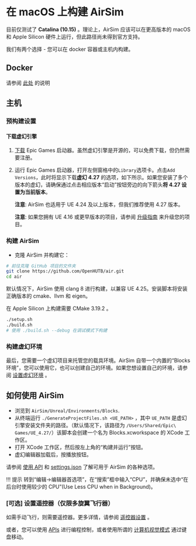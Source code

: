 # 在 macOS 上构建 AirSim

目前仅测试了 **Catalina (10.15)** 。理论上，AirSim 应该可以在更高版本的 macOS 和 Apple Silicon 硬件上运行，但此路径尚未得到官方支持。

我们有两个选择 - 您可以在 docker 容器或主机内构建。

## Docker

请参阅 [此处](docker_ubuntu.md) 的说明


## 主机

### 预构建设置

#### 下载虚幻引擎

1. [下载](https://www.unrealengine.com/download) Epic Games 启动器。虽然虚幻引擎是开源的，可以免费下载，但仍然需要注册。
2. 运行 Epic Games 启动器，打开左侧窗格中的`Library`选项卡。点击`Add Versions`，此时将显示下载**虚幻 4.27** 的选项，如下所示。如果您安装了多个版本的虚幻，请确保通过点击相应版本“启动”按钮旁边的向下箭头**将 4.27 设置为当前版本**。

   **注意**: AirSim 也适用于 UE 4.24 及以上版本，但我们推荐使用 4.27 版本。

   **注意**: 如果您拥有 UE 4.16 或更早版本的项目，请参阅 [升级指南](unreal_upgrade.md) 来升级您的项目。

### 构建 AirSim

- 克隆 AirSim 并构建它：

```bash
# 前往克隆 GitHub 项目的文件夹
git clone https://github.com/OpenHUTB/air.git
cd air
```

默认情况下，AirSim 使用 clang 8 进行构建，以兼容 UE 4.25。安装脚本将安装正确版本的 cmake、llvm 和 eigen。

在 Apple Silicon 上构建需要 CMake 3.19.2 。

```bash
./setup.sh
./build.sh
# 使用 ./build.sh --debug 在调试模式下构建
```

### 构建虚幻环境

最后，您需要一个虚幻项目来托管您的载具环境。AirSim 自带一个内置的“Blocks 环境”，您可以使用它，也可以创建自己的环境。如果您想设置自己的环境，请参阅 [设置虚幻环境](unreal_proj.md) 。

## 如何使用 AirSim

- 浏览到 `AirSim/Unreal/Environments/Blocks`.
- 从终端运行 `./GenerateProjectFiles.sh <UE_PATH>` ，其中 `UE_PATH` 是虚幻引擎安装文件夹的路径。（默认情况下，该路径为 `/Users/Shared/Epic\ Games/UE_4.27/`）该脚本会创建一个名为 Blocks.xcworkspace 的 XCode 工作区。
- 打开 XCode 工作区，然后按左上角的“构建并运行”按钮。
- 虚幻编辑器加载后，按播放按钮。

请参阅 [使用 API](apis.md)  和 [settings.json](settings.md) 了解可用于 AirSim 的各种选项。

!!! 提示
转到“编辑->编辑器首选项”，在“搜索”框中输入“CPU”，并确保未选中“在后台时使用较少的 CPU”(Use Less CPU when in Background)。

### [可选] 设置遥控器（仅限多旋翼飞行器） 

如需手动飞行，则需要遥控器。更多详情，请参阅 [遥控器设置](remote_control.md) 。

或者，您可以使用 [APIs](apis.md) 进行编程控制，或者使用所谓的 [计算机视觉模式](image_apis.md) 通过键盘移动。

